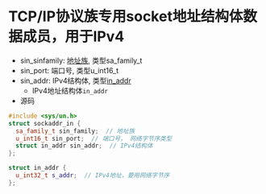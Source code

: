 # TCP/IP协议族专用socket地址结构体数据成员，用于IPv4

- sin_sinfamily: [地址族](地址族类参数取值), 类型sa_family_t
- sin_port: 端口号, 类型u_int16_t
- sin_addr: IPv4结构体, 类型[in_addr](IP地址转换函数.md)
    - IPv4地址结构体`in_addr` 
- 源码    

```c++
#include <sys/un.h>
struct sockaddr_in {
  sa_family_t sin_family;  // 地址族
  u_int16_t sin_port;  // 端口号， 网络字节序类型
  struct in_addr sin_addr;  // IPv4结构体
};
``` 
    
```c++
struct in_addr {
  u_int32_t s_addr;  // IPv4地址，要用网络字节序
};
```